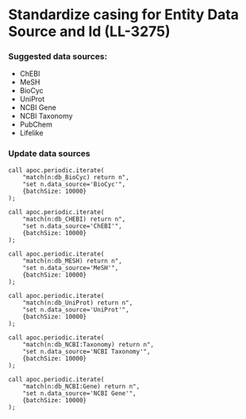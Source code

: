 # Standardize casing for Entity Data Source and Id (LL-3275)

### Suggested data sources:
- ChEBI
- MeSH
- BioCyc
- UniProt
- NCBI Gene
- NCBI Taxonomy
- PubChem
- Lifelike

### Update data sources
```
call apoc.periodic.iterate(
	"match(n:db_BioCyc) return n",
    "set n.data_source='BioCyc'",
    {batchSize: 10000}
);

call apoc.periodic.iterate(
	"match(n:db_CHEBI) return n",
    "set n.data_source='ChEBI'",
    {batchSize: 10000}
);

call apoc.periodic.iterate(
	"match(n:db_MESH) return n",
    "set n.data_source='MeSH'",
    {batchSize: 10000}
);

call apoc.periodic.iterate(
	"match(n:db_UniProt) return n",
    "set n.data_source='UniProt'",
    {batchSize: 10000}
);

call apoc.periodic.iterate(
	"match(n:db_NCBI:Taxonomy) return n",
    "set n.data_source='NCBI Taxonomy'",
    {batchSize: 10000}
);

call apoc.periodic.iterate(
	"match(n:db_NCBI:Gene) return n",
    "set n.data_source='NCBI Gene'",
    {batchSize: 10000}
);
```